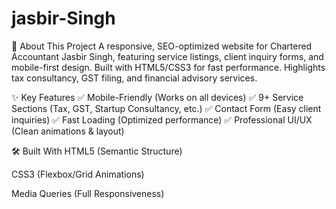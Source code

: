 # jasbir-Singh
📌 About This Project
A responsive, SEO-optimized website for Chartered Accountant Jasbir Singh, featuring service listings, client inquiry forms, and mobile-first design. Built with HTML5/CSS3 for fast performance. Highlights tax consultancy, GST filing, and financial advisory services.

✨ Key Features
✅ Mobile-Friendly (Works on all devices)
✅ 9+ Service Sections (Tax, GST, Startup Consultancy, etc.)
✅ Contact Form (Easy client inquiries)
✅ Fast Loading (Optimized performance)
✅ Professional UI/UX (Clean animations & layout)

🛠️ Built With
HTML5 (Semantic Structure)

CSS3 (Flexbox/Grid Animations)

Media Queries (Full Responsiveness)
